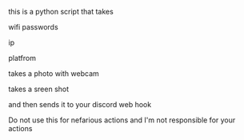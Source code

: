 this is a python script that takes 

wifi passwords 

ip

platfrom

takes a photo with webcam

takes a sreen shot

and then sends it to your discord web hook

Do not use this for nefarious actions and I'm not responsible for your actions 
